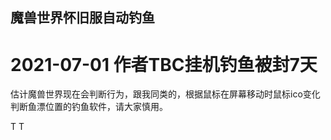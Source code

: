 ## 魔兽世界怀旧服自动钓鱼


# 2021-07-01 作者TBC挂机钓鱼被封7天

估计魔兽世界现在会判断行为，跟我同类的，根据鼠标在屏幕移动时鼠标ico变化判断鱼漂位置的钓鱼软件，请大家慎用。

T T
